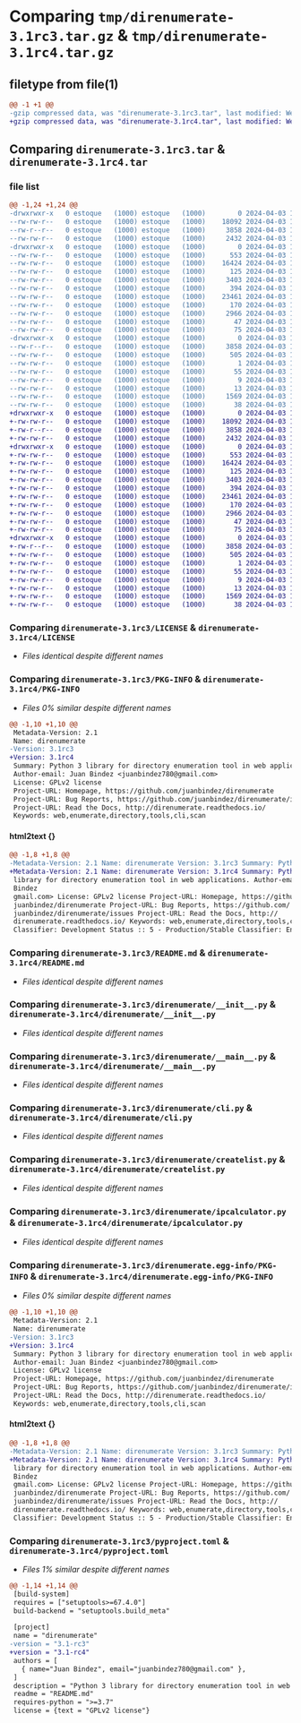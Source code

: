 # Comparing `tmp/direnumerate-3.1rc3.tar.gz` & `tmp/direnumerate-3.1rc4.tar.gz`

## filetype from file(1)

```diff
@@ -1 +1 @@
-gzip compressed data, was "direnumerate-3.1rc3.tar", last modified: Wed Apr  3 12:49:51 2024, max compression
+gzip compressed data, was "direnumerate-3.1rc4.tar", last modified: Wed Apr  3 13:04:27 2024, max compression
```

## Comparing `direnumerate-3.1rc3.tar` & `direnumerate-3.1rc4.tar`

### file list

```diff
@@ -1,24 +1,24 @@
-drwxrwxr-x   0 estoque   (1000) estoque   (1000)        0 2024-04-03 12:49:51.912997 direnumerate-3.1rc3/
--rw-rw-r--   0 estoque   (1000) estoque   (1000)    18092 2024-04-03 12:22:29.000000 direnumerate-3.1rc3/LICENSE
--rw-r--r--   0 estoque   (1000) estoque   (1000)     3858 2024-04-03 12:49:51.912997 direnumerate-3.1rc3/PKG-INFO
--rw-rw-r--   0 estoque   (1000) estoque   (1000)     2432 2024-04-03 12:22:29.000000 direnumerate-3.1rc3/README.md
-drwxrwxr-x   0 estoque   (1000) estoque   (1000)        0 2024-04-03 12:49:51.908997 direnumerate-3.1rc3/direnumerate/
--rw-rw-r--   0 estoque   (1000) estoque   (1000)      553 2024-04-03 12:22:29.000000 direnumerate-3.1rc3/direnumerate/__init__.py
--rw-rw-r--   0 estoque   (1000) estoque   (1000)    16424 2024-04-03 12:22:29.000000 direnumerate-3.1rc3/direnumerate/__main__.py
--rw-rw-r--   0 estoque   (1000) estoque   (1000)      125 2024-04-03 12:22:29.000000 direnumerate-3.1rc3/direnumerate/banner.py
--rw-rw-r--   0 estoque   (1000) estoque   (1000)     3403 2024-04-03 12:22:29.000000 direnumerate-3.1rc3/direnumerate/cli.py
--rw-rw-r--   0 estoque   (1000) estoque   (1000)      394 2024-04-03 12:22:29.000000 direnumerate-3.1rc3/direnumerate/colors.py
--rw-rw-r--   0 estoque   (1000) estoque   (1000)    23461 2024-04-03 12:43:11.000000 direnumerate-3.1rc3/direnumerate/createlist.py
--rw-rw-r--   0 estoque   (1000) estoque   (1000)      170 2024-04-03 12:22:29.000000 direnumerate-3.1rc3/direnumerate/getinfo.py
--rw-rw-r--   0 estoque   (1000) estoque   (1000)     2966 2024-04-03 12:22:29.000000 direnumerate-3.1rc3/direnumerate/ipcalculator.py
--rw-rw-r--   0 estoque   (1000) estoque   (1000)       47 2024-04-03 12:22:29.000000 direnumerate-3.1rc3/direnumerate/list_urls_accounts.py
--rw-rw-r--   0 estoque   (1000) estoque   (1000)       75 2024-04-03 12:48:05.000000 direnumerate-3.1rc3/direnumerate/version.py
-drwxrwxr-x   0 estoque   (1000) estoque   (1000)        0 2024-04-03 12:49:51.912997 direnumerate-3.1rc3/direnumerate.egg-info/
--rw-r--r--   0 estoque   (1000) estoque   (1000)     3858 2024-04-03 12:49:51.000000 direnumerate-3.1rc3/direnumerate.egg-info/PKG-INFO
--rw-rw-r--   0 estoque   (1000) estoque   (1000)      505 2024-04-03 12:49:51.000000 direnumerate-3.1rc3/direnumerate.egg-info/SOURCES.txt
--rw-rw-r--   0 estoque   (1000) estoque   (1000)        1 2024-04-03 12:49:51.000000 direnumerate-3.1rc3/direnumerate.egg-info/dependency_links.txt
--rw-rw-r--   0 estoque   (1000) estoque   (1000)       55 2024-04-03 12:49:51.000000 direnumerate-3.1rc3/direnumerate.egg-info/entry_points.txt
--rw-rw-r--   0 estoque   (1000) estoque   (1000)        9 2024-04-03 12:49:51.000000 direnumerate-3.1rc3/direnumerate.egg-info/requires.txt
--rw-rw-r--   0 estoque   (1000) estoque   (1000)       13 2024-04-03 12:49:51.000000 direnumerate-3.1rc3/direnumerate.egg-info/top_level.txt
--rw-rw-r--   0 estoque   (1000) estoque   (1000)     1569 2024-04-03 12:47:46.000000 direnumerate-3.1rc3/pyproject.toml
--rw-rw-r--   0 estoque   (1000) estoque   (1000)       38 2024-04-03 12:49:51.912997 direnumerate-3.1rc3/setup.cfg
+drwxrwxr-x   0 estoque   (1000) estoque   (1000)        0 2024-04-03 13:04:27.615702 direnumerate-3.1rc4/
+-rw-rw-r--   0 estoque   (1000) estoque   (1000)    18092 2024-04-03 12:22:29.000000 direnumerate-3.1rc4/LICENSE
+-rw-r--r--   0 estoque   (1000) estoque   (1000)     3858 2024-04-03 13:04:27.615702 direnumerate-3.1rc4/PKG-INFO
+-rw-rw-r--   0 estoque   (1000) estoque   (1000)     2432 2024-04-03 12:22:29.000000 direnumerate-3.1rc4/README.md
+drwxrwxr-x   0 estoque   (1000) estoque   (1000)        0 2024-04-03 13:04:27.615702 direnumerate-3.1rc4/direnumerate/
+-rw-rw-r--   0 estoque   (1000) estoque   (1000)      553 2024-04-03 12:22:29.000000 direnumerate-3.1rc4/direnumerate/__init__.py
+-rw-rw-r--   0 estoque   (1000) estoque   (1000)    16424 2024-04-03 12:22:29.000000 direnumerate-3.1rc4/direnumerate/__main__.py
+-rw-rw-r--   0 estoque   (1000) estoque   (1000)      125 2024-04-03 12:22:29.000000 direnumerate-3.1rc4/direnumerate/banner.py
+-rw-rw-r--   0 estoque   (1000) estoque   (1000)     3403 2024-04-03 12:22:29.000000 direnumerate-3.1rc4/direnumerate/cli.py
+-rw-rw-r--   0 estoque   (1000) estoque   (1000)      394 2024-04-03 12:22:29.000000 direnumerate-3.1rc4/direnumerate/colors.py
+-rw-rw-r--   0 estoque   (1000) estoque   (1000)    23461 2024-04-03 12:43:11.000000 direnumerate-3.1rc4/direnumerate/createlist.py
+-rw-rw-r--   0 estoque   (1000) estoque   (1000)      170 2024-04-03 12:22:29.000000 direnumerate-3.1rc4/direnumerate/getinfo.py
+-rw-rw-r--   0 estoque   (1000) estoque   (1000)     2966 2024-04-03 12:22:29.000000 direnumerate-3.1rc4/direnumerate/ipcalculator.py
+-rw-rw-r--   0 estoque   (1000) estoque   (1000)       47 2024-04-03 12:22:29.000000 direnumerate-3.1rc4/direnumerate/list_urls_accounts.py
+-rw-rw-r--   0 estoque   (1000) estoque   (1000)       75 2024-04-03 13:01:43.000000 direnumerate-3.1rc4/direnumerate/version.py
+drwxrwxr-x   0 estoque   (1000) estoque   (1000)        0 2024-04-03 13:04:27.615702 direnumerate-3.1rc4/direnumerate.egg-info/
+-rw-r--r--   0 estoque   (1000) estoque   (1000)     3858 2024-04-03 13:04:27.000000 direnumerate-3.1rc4/direnumerate.egg-info/PKG-INFO
+-rw-rw-r--   0 estoque   (1000) estoque   (1000)      505 2024-04-03 13:04:27.000000 direnumerate-3.1rc4/direnumerate.egg-info/SOURCES.txt
+-rw-rw-r--   0 estoque   (1000) estoque   (1000)        1 2024-04-03 13:04:27.000000 direnumerate-3.1rc4/direnumerate.egg-info/dependency_links.txt
+-rw-rw-r--   0 estoque   (1000) estoque   (1000)       55 2024-04-03 13:04:27.000000 direnumerate-3.1rc4/direnumerate.egg-info/entry_points.txt
+-rw-rw-r--   0 estoque   (1000) estoque   (1000)        9 2024-04-03 13:04:27.000000 direnumerate-3.1rc4/direnumerate.egg-info/requires.txt
+-rw-rw-r--   0 estoque   (1000) estoque   (1000)       13 2024-04-03 13:04:27.000000 direnumerate-3.1rc4/direnumerate.egg-info/top_level.txt
+-rw-rw-r--   0 estoque   (1000) estoque   (1000)     1569 2024-04-03 13:01:06.000000 direnumerate-3.1rc4/pyproject.toml
+-rw-rw-r--   0 estoque   (1000) estoque   (1000)       38 2024-04-03 13:04:27.615702 direnumerate-3.1rc4/setup.cfg
```

### Comparing `direnumerate-3.1rc3/LICENSE` & `direnumerate-3.1rc4/LICENSE`

 * *Files identical despite different names*

### Comparing `direnumerate-3.1rc3/PKG-INFO` & `direnumerate-3.1rc4/PKG-INFO`

 * *Files 0% similar despite different names*

```diff
@@ -1,10 +1,10 @@
 Metadata-Version: 2.1
 Name: direnumerate
-Version: 3.1rc3
+Version: 3.1rc4
 Summary: Python 3 library for directory enumeration tool in web applications.
 Author-email: Juan Bindez <juanbindez780@gmail.com>
 License: GPLv2 license
 Project-URL: Homepage, https://github.com/juanbindez/direnumerate
 Project-URL: Bug Reports, https://github.com/juanbindez/direnumerate/issues
 Project-URL: Read the Docs, http://direnumerate.readthedocs.io/
 Keywords: web,enumerate,directory,tools,cli,scan
```

#### html2text {}

```diff
@@ -1,8 +1,8 @@
-Metadata-Version: 2.1 Name: direnumerate Version: 3.1rc3 Summary: Python 3
+Metadata-Version: 2.1 Name: direnumerate Version: 3.1rc4 Summary: Python 3
 library for directory enumeration tool in web applications. Author-email: Juan
 Bindez
 gmail.com> License: GPLv2 license Project-URL: Homepage, https://github.com/
 juanbindez/direnumerate Project-URL: Bug Reports, https://github.com/
 juanbindez/direnumerate/issues Project-URL: Read the Docs, http://
 direnumerate.readthedocs.io/ Keywords: web,enumerate,directory,tools,cli,scan
 Classifier: Development Status :: 5 - Production/Stable Classifier: Environment
```

### Comparing `direnumerate-3.1rc3/README.md` & `direnumerate-3.1rc4/README.md`

 * *Files identical despite different names*

### Comparing `direnumerate-3.1rc3/direnumerate/__init__.py` & `direnumerate-3.1rc4/direnumerate/__init__.py`

 * *Files identical despite different names*

### Comparing `direnumerate-3.1rc3/direnumerate/__main__.py` & `direnumerate-3.1rc4/direnumerate/__main__.py`

 * *Files identical despite different names*

### Comparing `direnumerate-3.1rc3/direnumerate/cli.py` & `direnumerate-3.1rc4/direnumerate/cli.py`

 * *Files identical despite different names*

### Comparing `direnumerate-3.1rc3/direnumerate/createlist.py` & `direnumerate-3.1rc4/direnumerate/createlist.py`

 * *Files identical despite different names*

### Comparing `direnumerate-3.1rc3/direnumerate/ipcalculator.py` & `direnumerate-3.1rc4/direnumerate/ipcalculator.py`

 * *Files identical despite different names*

### Comparing `direnumerate-3.1rc3/direnumerate.egg-info/PKG-INFO` & `direnumerate-3.1rc4/direnumerate.egg-info/PKG-INFO`

 * *Files 0% similar despite different names*

```diff
@@ -1,10 +1,10 @@
 Metadata-Version: 2.1
 Name: direnumerate
-Version: 3.1rc3
+Version: 3.1rc4
 Summary: Python 3 library for directory enumeration tool in web applications.
 Author-email: Juan Bindez <juanbindez780@gmail.com>
 License: GPLv2 license
 Project-URL: Homepage, https://github.com/juanbindez/direnumerate
 Project-URL: Bug Reports, https://github.com/juanbindez/direnumerate/issues
 Project-URL: Read the Docs, http://direnumerate.readthedocs.io/
 Keywords: web,enumerate,directory,tools,cli,scan
```

#### html2text {}

```diff
@@ -1,8 +1,8 @@
-Metadata-Version: 2.1 Name: direnumerate Version: 3.1rc3 Summary: Python 3
+Metadata-Version: 2.1 Name: direnumerate Version: 3.1rc4 Summary: Python 3
 library for directory enumeration tool in web applications. Author-email: Juan
 Bindez
 gmail.com> License: GPLv2 license Project-URL: Homepage, https://github.com/
 juanbindez/direnumerate Project-URL: Bug Reports, https://github.com/
 juanbindez/direnumerate/issues Project-URL: Read the Docs, http://
 direnumerate.readthedocs.io/ Keywords: web,enumerate,directory,tools,cli,scan
 Classifier: Development Status :: 5 - Production/Stable Classifier: Environment
```

### Comparing `direnumerate-3.1rc3/pyproject.toml` & `direnumerate-3.1rc4/pyproject.toml`

 * *Files 1% similar despite different names*

```diff
@@ -1,14 +1,14 @@
 [build-system]
 requires = ["setuptools>=67.4.0"]
 build-backend = "setuptools.build_meta"
 
 [project]
 name = "direnumerate"
-version = "3.1-rc3"
+version = "3.1-rc4"
 authors = [
   { name="Juan Bindez", email="juanbindez780@gmail.com" },
 ]
 description = "Python 3 library for directory enumeration tool in web applications."
 readme = "README.md"
 requires-python = ">=3.7"
 license = {text = "GPLv2 license"}
```


